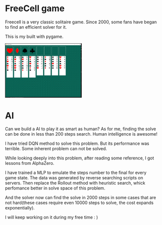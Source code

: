 # FreeCell game

Freecell is a very classic solitaire game. Since 2000, some fans have began to find an efficient solver for it.

This is my built with pygame.

<img src="https://raw.githubusercontent.com/GallopWind/FreecellGame/master/images/game.png" width=50% />

# AI

Can we build a AI to play it as smart as human? As for me, finding the solve can be done in less than 200 steps search. Human intelligence is awesome!

I have tried DQN method to solve this problem. But its performance was terrible. Some inherent problem can not be solved.

While looking deeply into this problem, after reading some reference, I got lessons from AlphaZero.

I have trained a MLP to emulate the steps number to the final for every game state. The data was generated by reverse searching scripts on servers.
Then replace the Rollout method with heuristic search, whick perfomance better in solve space of this problem.

And the solver now can find the solve in 2000 steps in some cases that are not hard(these cases require even 10000 steps to solve, the cost expands exponentially).

I will keep working on it during my free time : )
